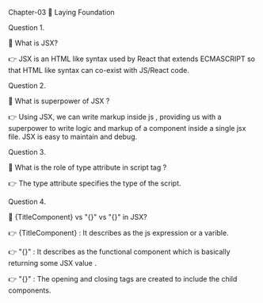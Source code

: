 Chapter-03 🚀 Laying Foundation

Question 1.

🎯 What is JSX?

👉 JSX is an HTML like syntax used by React that extends ECMASCRIPT so that HTML like syntax can co-exist with JS/React code.

Question 2.

🎯  What is superpower of JSX ?

👉 Using JSX, we can write markup inside js , providing us with a superpower to write logic and markup of a component inside a single jsx file. JSX is easy to maintain and debug.

Question 3.

🎯  What is the role of type attribute in script tag ?

👉 The type attribute specifies the type of the script.

Question 4.

🎯  {TitleComponent} vs "{<TitleComponent/>}" vs "{<TitleComponent><TitleComponent/>}" in JSX?

👉 {TitleComponent} : It describes as the js expression or a varible.

👉 "{<TitleComponent/>}" : It describes as the functional component which is basically returning some JSX value .

👉 "{<TitleComponent><TitleComponent/>}" :  The opening and closing tags are created to include the child components.


